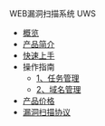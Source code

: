 <div class="sidebar_title icon__uws"> WEB漏洞扫描系统 UWS</div>

* [概览](security/uws_robot/overview)
* [产品简介](security/uws_robot/concept)
* [快速上手](security/uws_robot/quick)
* 操作指南
    * [1、任务管理](security/uws_robot/operation/tasks)
    * [2、域名管理](security/uws_robot/operation/domains)
* [产品价格](security/uws_robot/price)
* [漏洞扫描协议](security/uws_robot/agreement)

   
    
   
   
    
        